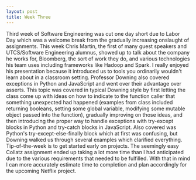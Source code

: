 ```yaml
---
layout: post
title: Week Three
---
```


Third week of Software Engineering was cut one day short due to Labor Day which was a welcome break from the gradually increasing onslaught of assignments. This week Chris Martin, the first of many guest speakers and UTCS/Software Engineering alumnus, showed up to talk about the company he works for, Bloomberg, the sort of work they do, and various technologies his team uses including frameworks like Hadoop and Spark. I really enjoyed his presentation because it introduced us to tools you ordinarily wouldn't learn about in a classroom setting. Professor Downing also covered exceptions in Python and JavaScript and went over their advantage over asserts. This topic was covered in typical Downing style by first letting the class come up with ideas on how to indicate to the function caller that something unexpected had happened (examples from class included returning booleans, setting some global variable, modifying some mutable object passed into the function), gradually improving on those ideas, and then introducing the proper way to handle exceptions with try-except blocks in Python and try-catch blocks in JavaScript. Also covered was Python's try-except-else-finally block which at first was confusing, but Downing walked us through several examples which clarified everything.
Tip-of-the-week is to get started early on projects. The seemingly easy Collatz assignment ended up taking a lot more time than I had anticipated due to the various requirements that needed to be fulfilled. With that in mind I can more accurately estimate time to completion and plan accordingly for the upcoming Netflix project.
